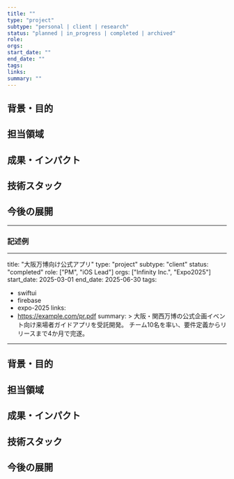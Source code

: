 ```yaml
---
title: ""
type: "project"
subtype: "personal | client | research"
status: "planned | in_progress | completed | archived"
role:
orgs:
start_date: ""
end_date: ""
tags:
links:
summary: ""
---
```


## 背景・目的

## 担当領域

## 成果・インパクト

## 技術スタック

## 今後の展開

---

### 記述例

---
title: "大阪万博向け公式アプリ"
type: "project"
subtype: "client"
status: "completed"
role: ["PM", "iOS Lead"]
orgs: ["Infinity Inc.", "Expo2025"]
start_date: 2025-03-01
end_date: 2025-06-30
tags:
  - swiftui
  - firebase
  - expo-2025
links:
  - https://example.com/pr.pdf
summary: >
  大阪・関西万博の公式企画イベント向け来場者ガイドアプリを受託開発。
  チーム10名を率い、要件定義からリリースまで4か月で完遂。
---

## 背景・目的

## 担当領域

## 成果・インパクト

## 技術スタック

## 今後の展開
